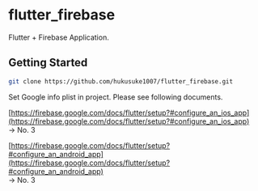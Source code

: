 # flutter_firebase

Flutter + Firebase Application.

## Getting Started

```sh
git clone https://github.com/hukusuke1007/flutter_firebase.git
```

Set Google info plist in project. Please see following documents.

[https://firebase.google.com/docs/flutter/setup?#configure_an_ios_app](https://firebase.google.com/docs/flutter/setup?#configure_an_ios_app)<br>
-> No. 3

[https://firebase.google.com/docs/flutter/setup?#configure_an_android_app](https://firebase.google.com/docs/flutter/setup?#configure_an_android_app)<br>
-> No. 3
